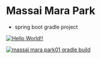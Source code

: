# Massai Mara Park

+ spring boot gradle project

[![Hello World!!](https://github.com/twocold2/massai_mara_park01/actions/workflows/01helloworld.yaml/badge.svg)](https://github.com/twocold2/massai_mara_park01/actions/workflows/01helloworld.yaml)

[![massai mara park01 gradle build](https://github.com/twocold2/massai_mara_park01/actions/workflows/02mmpark01_gradle_build.yaml/badge.svg)](https://github.com/twocold2/massai_mara_park01/actions/workflows/02mmpark01_gradle_build.yaml)